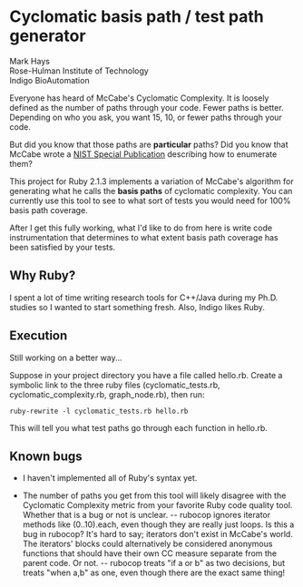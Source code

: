 # Cyclomatic basis path / test path generator

Mark Hays<br/>
Rose-Hulman Institute of Technology<br/>
Indigo BioAutomation<br/>

Everyone has heard of McCabe's Cyclomatic Complexity. It is loosely defined as the number of paths through your code. Fewer paths is better. Depending on who you ask, you want 15, 10, or fewer paths through your code.

But did you know that those paths are <b>particular</b> paths? Did you know that McCabe wrote a <a href="http://mccabe.com/pdf/mccabe-nist235r.pdf">NIST Special Publication</a> describing how to enumerate them?

This project for Ruby 2.1.3 implements a variation of McCabe's algorithm for generating what he calls the <b>basis paths</b> of cyclomatic complexity. You can currently use this tool to see to what sort of tests you would need for 100% basis path coverage.

After I get this fully working, what I'd like to do from here is write code instrumentation that determines to what extent basis path coverage has been satisfied by your tests.

## Why Ruby?

I spent a lot of time writing research tools for C++/Java during my Ph.D. studies so I wanted to start something fresh. Also, Indigo likes Ruby.

## Execution

Still working on a better way...

Suppose in your project directory you have a file called hello.rb. Create a symbolic link to the three ruby files (cyclomatic_tests.rb, cyclomatic_complexity.rb, graph_node.rb), then run:

	ruby-rewrite -l cyclomatic_tests.rb hello.rb

This will tell you what test paths go through each function in hello.rb.

## Known bugs

- I haven't implemented all of Ruby's syntax yet.

- The number of paths you get from this tool will likely disagree with the Cyclomatic Complexity metric from your favorite Ruby code quality tool. Whether that is a bug or not is unclear.
-- rubocop ignores iterator methods like (0..10).each, even though they are really just loops. Is this a bug in rubocop? It's hard to say; iterators don't exist in McCabe's world. The iterators' blocks could alternatively be considered anonymous functions that should have their own CC measure separate from the parent code. Or not.
-- rubocop treats "if a or b" as two decisions, but treats "when a,b" as one, even though there are the exact same thing!
